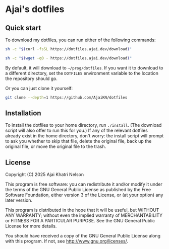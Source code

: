 # Ajai's dotfiles

## Quick start

To download my dotfiles, you can run either of the following commands:

``` sh
sh -c "$(curl -fsSL https://dotfiles.ajai.dev/download)"
```

``` sh
sh -c "$(wget -qO - https://dotfiles.ajai.dev/download)"
```

By default, it will download to `~/prog/dotfiles`. If you want it to download to a different directory, set the `DOTFILES` environment variable to the location the repository should go.

Or you can just clone it yourself:

``` sh
git clone --depth=1 https://github.com/AjaiKN/dotfiles
```

## Installation

To install the dotfiles to your home directory, run `./install`.
(The download script will also offer to run this for you.)
If any of the relevant dotfiles already exist in the home directory, don't worry: the install script will prompt to ask you whether to skip that file, delete the original file, back up the original file, or move the original file to the trash.

## License
Copyright (C) 2025 Ajai Khatri Nelson

This program is free software: you can redistribute it and/or modify
it under the terms of the GNU General Public License as published by
the Free Software Foundation, either version 3 of the License, or
(at your option) any later version.

This program is distributed in the hope that it will be useful,
but WITHOUT ANY WARRANTY; without even the implied warranty of
MERCHANTABILITY or FITNESS FOR A PARTICULAR PURPOSE.  See the
GNU General Public License for more details.

You should have received a copy of the GNU General Public License
along with this program.  If not, see <http://www.gnu.org/licenses/>.
